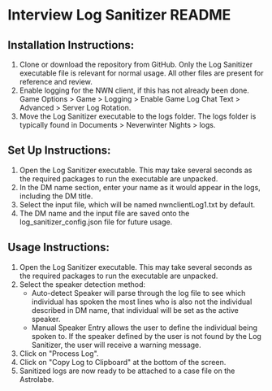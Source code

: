 # Interview Log Sanitizer README

## Installation Instructions:
1. Clone or download the repository from GitHub. Only the Log Sanitizer executable  file is relevant for normal usage. All other files are present for reference and review.
2. Enable logging for the NWN client, if this has not already been done. Game Options > Game > Logging > Enable Game Log Chat Text > Advanced > Server Log Rotation.
3. Move the Log Sanitizer executable to the logs folder. The logs folder is typically found in Documents > Neverwinter Nights > logs.

## Set Up Instructions:
1. Open the Log Sanitizer executable. This may take several seconds as the required packages to run the executable are unpacked.
2. In the DM name section, enter your name as it would appear in the logs, including the DM title.
3. Select the input file, which will be named nwnclientLog1.txt by default.
4. The DM name and the input file are saved onto the log_sanitizer_config.json file for future usage.

## Usage Instructions:
1. Open the Log Sanitizer executable. This may take several seconds as the required packages to run the executable are unpacked.
2. Select the speaker detection method:
    - Auto-detect Speaker will parse through the log file to see which individual has spoken the most lines who is also not the individual described in DM name, that individual will be set as the active speaker.
    - Manual Speaker Entry allows the user to define the individual being spoken to. If the speaker defined by the user is not found by the Log Sanitizer, the user will receive a warning message.
3. Click on "Process Log".
4. Click on "Copy Log to Clipboard" at the bottom of the screen.
5. Sanitized logs are now ready to be attached to a case file on the Astrolabe.
